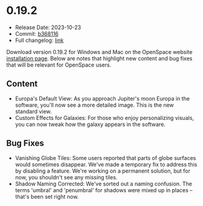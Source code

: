 # 0.19.2
  - Release Date: 2023-10-23
  - Commit: [ b368116](https://github.com/OpenSpace/OpenSpace/commit/b3681167a3b95d49ac7aa7d06b07cbd88c687e9a)
  - Full changelog: [link](https://github.com/OpenSpace/OpenSpace/releases/tag/releases%2Fv0.19.2)

Download version 0.19.2 for Windows and Mac on the OpenSpace website [installation page](https://openspaceproject.com/version-0192). Below are notes that highlight new content and bug fixes that will be relevant for OpenSpace users.

## Content
  - Europa's Default View: As you approach Jupiter's moon Europa in the software, you'll now see a more detailed image. This is the new standard view.
  - Custom Effects for Galaxies: For those who enjoy personalizing visuals, you can now tweak how the galaxy appears in the software.

## Bug Fixes
  - Vanishing Globe Tiles: Some users reported that parts of globe surfaces would sometimes disappear. We've made a temporary fix to address this by disabling a feature. We're working on a permanent solution, but for now, you shouldn't see any missing tiles.
  - Shadow Naming Corrected: We've sorted out a naming confusion. The terms 'umbral' and 'penumbral' for shadows were mixed up in places – that's been set right now.

